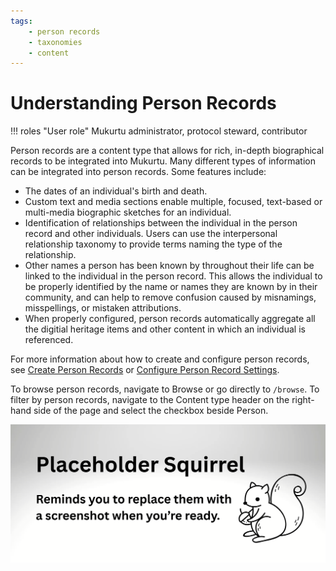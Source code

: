 ```yaml
---
tags:
    - person records
    - taxonomies
    - content
---
```

# Understanding Person Records

!!! roles "User role"
    Mukurtu administrator, protocol steward, contributor

Person records are a content type that allows for rich, in-depth biographical records to be integrated into Mukurtu. Many different types of information can be integrated into person records. Some features include:

- The dates of an individual's birth and death.
- Custom text and media sections enable multiple, focused, text-based or multi-media biographic sketches for an individual.
- Identification of relationships between the individual in the person record and other individuals. Users can use the interpersonal relationship taxonomy to provide terms naming the type of the relationship.
- Other names a person has been known by throughout their life can be linked to the individual in the person record. This allows the individual to be properly identified by the name or names they are known by in their community, and can help to remove confusion caused by misnamings, misspellings, or mistaken attributions. 
- When properly configured, person records automatically aggregate all the digitial heritage items and other content in which an individual is referenced.

For more information about how to create and configure person records, see [Create Person Records](PersonRecords.md) or [Configure Person Record Settings](ConfigurePersonRecord.md).

To browse person records, navigate to Browse or go directly to `/browse`. To filter by person records, navigate to the Content type header on the right-hand side of the page and select the checkbox beside Person. 

![Screenshot of an example person record with an image, contents, related dates, related persons, and a biography](../_embeds/placeholderscreenshot.png)